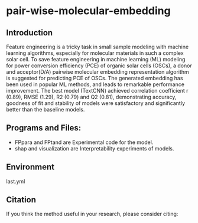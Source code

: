 # pair-wise-molecular-embedding  
## Introduction
  Feature engineering is a tricky task in small sample modeling with machine learning algorithms, especially for molecular materials in such a complex solar cell. To save feature engineering in machine learning (ML) modeling for power conversion efficiency (PCE) of organic solar cells (OSCs), a donor and acceptor(D/A) pairwise molecular embedding representation algorithm is suggested for predicting PCE of OSCs. The generated embedding has been used in popular ML methods, and leads to remarkable performance improvement. The best model (TextCNN) achieved correlation coefficient r (0.89), RMSE (1.29), R2 (0.79) and Q2 (0.81), demonstrating accuracy, goodness of fit and stability of models were satisfactory and significantly better than the baseline models.
## Programs and Files:
* FPpara and FPtand are Experimental code for the model.
* shap and visualization are Interpretability experiments of models.
## Environment
last.yml
## Citation
If you think the method useful in your research, please consider citing:
